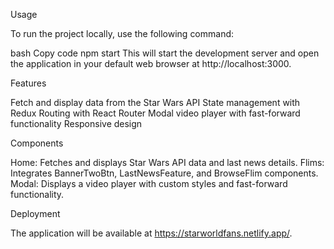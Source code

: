 Usage

To run the project locally, use the following command:

bash
Copy code
npm start
This will start the development server and open the application in your default web browser at http://localhost:3000.

Features

Fetch and display data from the Star Wars API
State management with Redux
Routing with React Router
Modal video player with fast-forward functionality
Responsive design

Components

Home: Fetches and displays Star Wars API data and last news details.
Flims: Integrates BannerTwoBtn, LastNewsFeature, and BrowseFlim components.
Modal: Displays a video player with custom styles and fast-forward functionality.

Deployment

The application will be available at https://starworldfans.netlify.app/.

